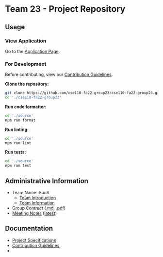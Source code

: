 # Team 23 - Project Repository

## Usage

### View Application

Go to the [Application Page](https://cse110-fa22-group23.github.io/cse110-fa22-group23/source/index.html).

### For Development

Before contributing, view our [Contribution Guidelines](docs/CONTRIBUTING.md).

**Clone the repository:**
```bash
git clone https://github.com/cse110-fa22-group23/cse110-fa22-group23.git
cd './cse110-fa22-group23'
```

**Run code formatter:**
```bash
cd './source'
npm run format
```

**Run linting:**
```bash
cd './source'
npm run lint
```

**Run tests:**
```bash
cd './source'
npm run test
```

## Administrative Information

- Team Name: SuuS
  - [Team Introduction](/admin/videos/teamintro.mp4)
  - [Team Information](/admin/team.md)
- Group Contract ([.md](/admin/misc/rules.md), [.pdf](admin/misc/rules.pdf))
- [Meeting Notes](/admin/meetings) ([latest](admin/meetings/110422-feature.md))

## Documentation

- [Project Specifications](specs)
- [Contribution Guidelines](docs/CONTRIBUTING.md)
- 